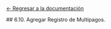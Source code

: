 [<- Regresar a la documentación]({{site.baseurl}}/)

<div id="step510"></div>
## 6.10. Agregar Registro de Multipagos.
